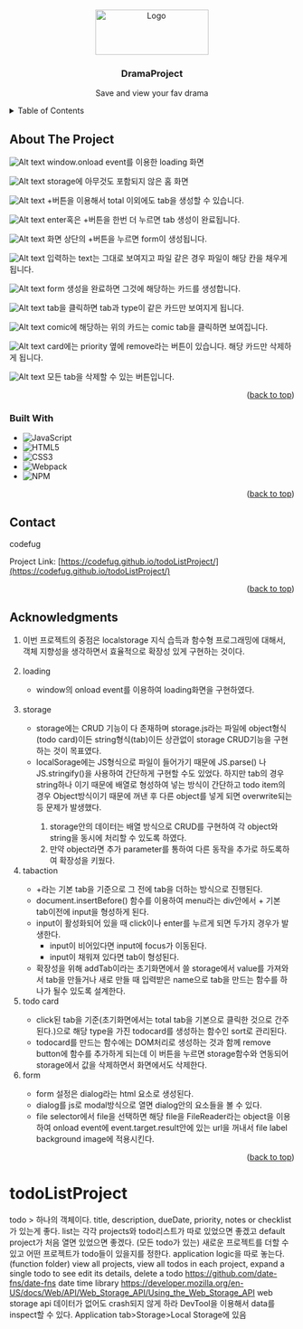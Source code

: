 <a name="readme-top"></a>

<!-- PROJECT LOGO -->
<br />
<div align="center">
  <a href="https://github.com/codefug/onlineShopProject">
    <img src="./src/asset/image/symbol/homelogo.png" alt="Logo" width="200" height="80">
  </a>

<h3 align="center">DramaProject</h3>

  <p align="center">
  Save and view your fav drama
  </p>
</div>

<!-- TABLE OF CONTENTS -->
<details>
  <summary>Table of Contents</summary>
  <ol>
    <li>
      <a href="#about-the-project">About The Project</a>
      <ul>
        <li><a href="#built-with">Built With</a></li>
      </ul>
    </li>
    <li><a href="#contact">Contact</a></li>
    <li><a href="#acknowledgments">Acknowledgments</a></li>
  </ol>
</details>

<!-- ABOUT THE PROJECT -->
## About The Project

![Alt text](image.png)
window.onload event를 이용한 loading 화면

![Alt text](image-1.png)
storage에 아무것도 포함되지 않은 홈 화면

![Alt text](image-2.png)
+버튼을 이용해서 total 이외에도 tab을 생성할 수 있습니다.

![Alt text](image-3.png)
enter혹은 +버튼을 한번 더 누르면 tab 생성이 완료됩니다.

![Alt text](image-4.png)
화면 상단의 +버튼을 누르면 form이 생성됩니다.

![Alt text](image-5.png)
입력하는 text는 그대로 보여지고 파일 같은 경우 파일이 해당 칸을 채우게 됩니다.

![Alt text](image-6.png)
form 생성을 완료하면 그것에 해당하는 카드를 생성합니다.

![Alt text](image-7.png)
tab을 클릭하면 tab과 type이 같은 카드만 보여지게 됩니다.

![Alt text](image-8.png)
comic에 해당하는 위의 카드는 comic tab을 클릭하면 보여집니다.

![Alt text](image-9.png)
card에는 priority 옆에 remove라는 버튼이 있습니다. 해당 카드만 삭제하게 됩니다.

![Alt text](image-10.png)
모든 tab을 삭제할 수 있는 버튼입니다.

<p align="right">(<a href="#readme-top">back to top</a>)</p>

### Built With

* ![JavaScript][JavaScript.url]
* ![HTML5][HTML5.url]
* ![CSS3][CSS3.url]
* ![Webpack][Webpack.url]
* ![NPM][npm.url]
  
<p align="right">
(<a href="#readme-top">back to top</a>)
</p>

<!-- CONTACT -->
## Contact

codefug

Project Link: [https://codefug.github.io/todoListProject/](https://codefug.github.io/todoListProject/)

<p align="right">
(<a href="#readme-top">back to top</a>)
</p>

<!-- ACKNOWLEDGMENTS -->
## Acknowledgments
<ol>
    <li>이번 프로젝트의 중점은 localstorage 지식 습득과 함수형 프로그래밍에 대해서, 객체 지향성을 생각하면서 효율적으로 확장성 있게 구현하는 것이다.</li>
    <br>
    <li>loading</li>
      <ul>
        <li>window의 onload event를 이용하여 loading화면을 구현하였다.</li>
      </ul>
    <br>
    <li>storage</li>
    <ul>
        <li>storage에는 CRUD 기능이 다 존재하며 storage.js라는 파일에 object형식(todo card)이든 string형식(tab)이든 상관없이 storage CRUD기능을 구현하는 것이 목표였다.</li>
        <li>localSorage에는 JS형식으로 파일이 들어가기 때문에 JS.parse() 나 JS.stringify()을 사용하여 간단하게 구현할 수도 있었다. 하지만 tab의 경우 string하나 이기 때문에 배열로 형성하여 넣는 방식이 간단하고 todo item의 경우 Object방식이기 때문에 꺼낸 후 다른 object를 넣게 되면 overwrite되는 등 문제가 발생했다.</li>
        <ol>
          <li>storage안의 데이터는 배열 방식으로 CRUD를 구현하여 각 object와 string을 동시에 처리할 수 있도록 하였다.</li>
          <li>만약 object라면 추가 parameter를 통하여 다른 동작을 추가로 하도록하여 확장성을 키웠다.</li>
        </ol>
    </ul>
    <li>tabaction</li>
        <ul>
            <li>+라는 기본 tab을 기준으로 그 전에 tab을 더하는 방식으로 진행된다.</li>
            <li>
            document.insertBefore() 함수를 이용하여 menu라는 div안에서 + 기본 tab이전에 input을 형성하게 된다.
            </li>
            <li>
            input이 활성화되어 있을 때 click이나 enter를 누르게 되면 두가지 경우가 발생한다.
            <ul>
            <li>input이 비어있다면 input에 focus가 이동된다.</li>
            <li>input이 채워져 있다면 tab이 형성된다.</li>
            </ul>
            <li>확장성을 위해 addTab이라는 초기화면에서 쓸 storage에서 value를 가져와서 tab을 만들거나 새로 만들 때 입력받은 name으로 tab을 만드는 함수를 하나가 될수 있도록 설계한다.</li>
            </li>
        </ul>
    <li>todo card</li>
        <ul>
            <li>click된 tab을 기준(초기화면에서는 total tab을 기본으로 클릭한 것으로 간주된다.)으로 해당 type을 가진 todocard를 생성하는 함수인 sort로 관리된다.</li>
            <li>todocard를 만드는 함수에는 DOM처리로 생성하는 것과 함께 remove button에 함수를 추가하게 되는데 이 버튼을 누르면 storage함수와 연동되어 storage에서 값을 삭제하면서 화면에서도 삭제한다.</li>
        </ul>
    <li>form</li>
        <ul>
            <li>form 설정은 dialog라는 html 요소로 생성된다.</li>
            <li>dialog를 js로 modal방식으로 열면 dialog안의 요소들을 볼 수 있다.</li>
            <li>file selector에서 file을 선택하면 해당 file을 FileReader라는 object을 이용하여 onload event에 event.target.result안에 있는 url을 꺼내서 file label background image에 적용시킨다.</li>
        </ul>
</ol>

<p align="right">(<a href="#readme-top">back to top</a>)</p>

# todoListProject

todo > 하나의 객체이다.
title, description, dueDate, priority, notes or checklist가 있는게 좋다.
list는 각각 projects와 todo리스트가  따로 있었으면 좋겠고 default project가 처음 열면 있었으면 좋겠다. (모든 todo가 있는)
새로운 프로젝트를 더할 수 있고 어떤 프로젝트가 todo들이 있을지를 정한다.
application logic을 따로 놓는다. (function folder)
view all projects, view all todos in each project, expand a single todo to see edit its details, delete a todo
https://github.com/date-fns/date-fns date time library
https://developer.mozilla.org/en-US/docs/Web/API/Web_Storage_API/Using_the_Web_Storage_API web storage api
  데이터가 없어도 crash되지 않게 하라
  DevTool을 이용해서 data를 inspect할 수 있다. Application tab>Storage>Local Storage에 있음

<!-- MARKDOWN LINKS & IMAGES -->
<!-- https://www.markdownguide.org/basic-syntax/#reference-style-links -->
[JavaScript.url]: https://img.shields.io/badge/javascript-%23323330.svg?style=for-the-badge&logo=javascript&logoColor=%23F7DF1E
[HTML5.url]: https://img.shields.io/badge/html5-%23E34F26.svg?style=for-the-badge&logo=html5&logoColor=white
[CSS3.url]: https://img.shields.io/badge/css3-%231572B6.svg?style=for-the-badge&logo=css3&logoColor=white
[Webpack.url]: https://img.shields.io/badge/webpack-%238DD6F9.svg?style=for-the-badge&logo=webpack&logoColor=black
[npm.url]: https://img.shields.io/badge/NPM-%23CB3837.svg?style=for-the-badge&logo=npm&logoColor=white